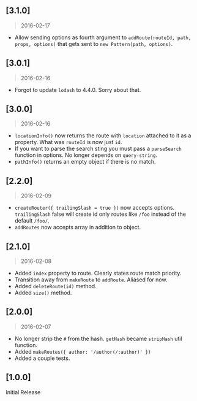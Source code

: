 ## [3.1.0]
> 2016-02-17

* Allow sending options as fourth argument to `addRoute(routeId, path, props, options)` that gets sent to `new Pattern(path, options)`.

## [3.0.1]
> 2016-02-16

* Forgot to update `lodash` to 4.4.0. Sorry about that.

## [3.0.0]
> 2016-02-16

* `locationInfo()` now returns the route with `location` attached to it as a property. What was `routeId` is now just `id`.
* If you want to parse the search sting you must pass a `parseSearch` function in options. No longer depends on `query-string`.
* `pathInfo()` returns an empty object if there is no match.

## [2.2.0]
> 2016-02-09

* `createRouter({ trailingSlash = true })` now accepts options. `trailingSlash` false will create id only routes like `/foo` instead of the default `/foo/`.
* `addRoutes` now accepts array in addition to object.

## [2.1.0]
> 2016-02-08

* Added `index` property to route. Clearly states route match priority.
* Transition away from `makeRoute` to `addRoute`. Aliased for now.
* Added `deleteRoute(id)` method.
* Added `size()` method.

## [2.0.0]
> 2016-02-07

* No longer strip the `#` from the hash. `getHash` became `stripHash` util function.
* Added `makeRoutes({ author: '/author(/:author)' })`
* Added a couple tests.

## [1.0.0]
Initial Release
